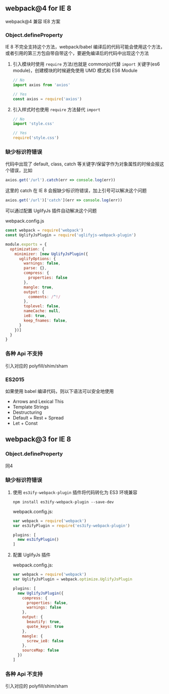 ## webpack@4 for IE 8

webpack@4 兼容 IE8 方案

### Object.defineProperty

IE 8 不完全支持这个方法，webpack/babel 编译后的代码可能会使用这个方法，或者引用的第三方包自带自带这个，要避免编译后的代码中出现这个方法

1. 引入模块时使用 `require` 方法(也就是 commonjs)代替 `import` 关键字(es6 module)，创建模块的时候避免使用 UMD 模式和 ES6 Module

    ``` javascript
    // No
    import axios from 'axios'

    // Yes
    const axios = require('axios')
    ```

1. 引入样式时也使用 `require` 方法替代 `import`
    
    ``` javascript
    // No
    import 'style.css'

    // Yes
    require('style.css')
    ```

### 缺少标识符错误

代码中出现了 default, class, catch 等关键字/保留字作为对象属性的时候会报这个错误，比如

``` javascript
axios.get('/url').catch(err => console.log(err))
```

这里的 catch 在 IE 8 会报缺少标识符错误，加上引号可以解决这个问题

``` javascript
axios.get('/url')['catch'](err => console.log(err))
```

可以通过配置 UglifyJs 插件自动解决这个问题

webpack.config.js

``` javascript
const webpack = require('webpack')
const UglifyJsPlugin = require('uglifyjs-webpack-plugin')

module.exports = {
  optimization: {
    minimizer: [new UglifyJsPlugin({
      uglifyOptions: {
        warnings: false,
        parse: {},
        compress: {
          properties: false
        },
        mangle: true,
        output: {
          comments: /^!/
        },
        toplevel: false,
        nameCache: null,
        ie8: true,
        keep_fnames: false,
      }
    })]
  }
}
```

### 各种 Api 不支持

引入对应的 polyfill/shim/sham

### ES2015

如果使用 babel 编译代码，则以下语法可以安全地使用

* Arrows and Lexical This
* Template Strings
* Destructuring
* Default + Rest + Spread
* Let + Const

## webpack@3 for IE 8

### Object.defineProperty

同4

### 缺少标识符错误

1. 使用 `es3ify-webpack-plugin` 插件将代码转化为 ES3 环境兼容

    ``` shell
    npm install es3ify-webpack-plugin --save-dev
    ```

    webpack.config.js:

    ``` javascript
    var webpack = require('webpack')
    var es3ifyPlugin = require('es3ify-webpack-plugin')

    plugins: [
      new es3ifyPlugin()
    ]
    ```

1. 配置 UglifyJs 插件

    webpack.config.js:

    ``` javascript
    var webpack = require('webpack')
    var UglifyJsPlugin = webpack.optimize.UglifyJsPlugin

    plugins: [
      new UglifyJsPlugin({
        compress: {
          properties: false,
          warnings: false
        },
        output: {
          beautify: true,
          quote_keys: true
        },
        mangle: {
          screw_ie8: false
        },
        sourceMap: false
      })
    ]
    ```

### 各种 Api 不支持

引入对应的 polyfill/shim/sham

